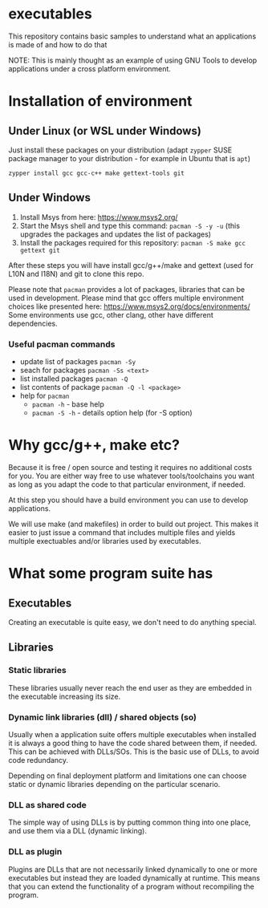 # executables
This repository contains basic samples to understand what an applications is made of and how to do that

NOTE: This is mainly thought as an example of using GNU Tools to develop applications under a cross platform environment.
# Installation of environment
## Under Linux (or WSL under Windows)
Just install these packages on your distribution (adapt `zypper` SUSE package manager to your distribution - for example in Ubuntu that is `apt`)

`zypper install gcc gcc-c++ make gettext-tools git`

## Under Windows

1. Install Msys from here: https://www.msys2.org/
2. Start the Msys shell and type this command: `pacman -S -y -u` (this upgrades the packages and updates the list of packages)
3. Install the packages required for this repository: `pacman -S make gcc gettext git`

After these steps you will have install gcc/g++/make and gettext (used for L10N and I18N) and git to clone this repo.

Please note that `pacman` provides a lot of packages, libraries that can be used in development.
Please mind that gcc offers multiple environment choices like presented here: https://www.msys2.org/docs/environments/
Some environments use gcc, other clang, other have different dependencies.

### Useful pacman commands
* update list of packages `pacman -Sy`
* seach for packages `pacman -Ss <text>`
* list installed packages `pacman -Q`
* list contents of package `pacman -Q -l <package>`
* help for `pacman`
  * `pacman -h` - base help
  * `pacman -S -h` - details option help (for -S option)

# Why gcc/g++, make etc?

Because it is free / open source and testing it requires no additional costs for you. You are either way free to use whatever tools/toolchains you want as long as you adapt the code to that particular environment, if needed.

At this step you should have a build environment you can use to develop applications.


We will use make (and makefiles) in order to build out project. This makes it easier to just issue a command that includes multiple files and yields multiple exectuables and/or libraries used by executables.

# What some program suite has

## Executables
Creating an executable is quite easy, we don't need to do anything special.

## Libraries

### Static libraries

These libraries usually never reach the end user as they are embedded in the executable increasing its size.

### Dynamic link libraries (dll) / shared objects (so)

Usually when a application suite offers multiple executables when installed it is always a good thing to have the code shared between them, if needed. This can be achieved with DLLs/SOs. This is the basic use of DLLs, to avoid code redundancy.

Depending on final deployment platform and limitations one can choose static or dynamic libraries depending on the particular scenario.

### DLL as shared code
The simple way of using DLLs is by putting common thing into one place, and use them via a DLL (dynamic linking).

### DLL as plugin
Plugins are DLLs that are not necessarily linked dynamically to one or more executables but instead they are loaded dynamically at runtime. This means that you can extend the functionality of a program without recompiling the program.
